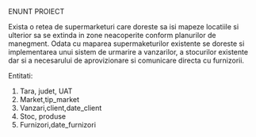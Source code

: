 ENUNT PROIECT 

Exista o retea de supermarketuri care doreste sa isi mapeze locatiile si ulterior sa se extinda in zone neacoperite conform planurilor de manegment. Odata cu maparea supermaketurilor existente se doreste si implementarea unui sistem de urmarire a vanzarilor, a stocurilor existente dar si a necesarului de aprovizionare si comunicare directa cu furnizorii.

Entitati:
1.	Tara, judet, UAT
2.	Market,tip_market
3.	Vanzari,client,date_client
4.	Stoc, produse
5.	Furnizori,date_furnizori
